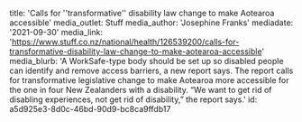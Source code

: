 title: 'Calls for ''transformative'' disability law change to make Aotearoa accessible'
media_outlet: Stuff
media_author: 'Josephine Franks'
mediadate: '2021-09-30'
media_link: 'https://www.stuff.co.nz/national/health/126539200/calls-for-transformative-disability-law-change-to-make-aotearoa-accessible'
media_blurb: 'A WorkSafe-type body should be set up so disabled people can identify and remove access barriers, a new report says. The report calls for transformative legislative change to make Aotearoa more accessible for the one in four New Zealanders with a disability. “We want to get rid of disabling experiences, not get rid of disability,” the report says.'
id: a5d925e3-8d0c-46bd-90d9-bc8ca9ffdb17
